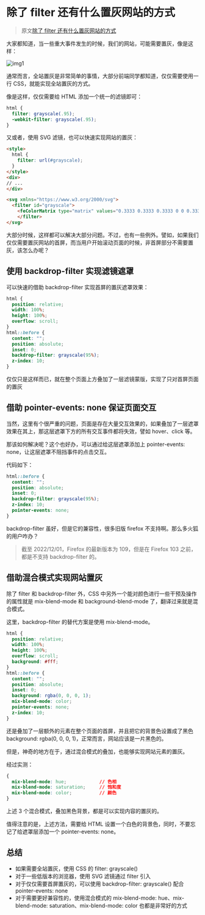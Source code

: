 # 除了 filter 还有什么置灰网站的方式

> 原文[除了 filter 还有什么置灰网站的方式](https://github.com/chokcoco/iCSS/issues/212)

大家都知道，当一些重大事件发生的时候，我们的网站，可能需要置灰，像是这样：

![img1](https://user-images.githubusercontent.com/8554143/204991547-670604a8-e204-4081-a9d7-0f895a66a948.png)

通常而言，全站置灰是非常简单的事情，大部分前端同学都知道，仅仅需要使用一行 CSS，就能实现全站置灰的方式。

像是这样，仅仅需要给 HTML 添加一个统一的滤镜即可：

```css
html {
  filter: grayscale(.95);
  -webkit-filter: grayscale(.95);
}
```

又或者，使用 SVG 滤镜，也可以快速实现网站的置灰：

```html
<style>
  html {
    filter: url(#grayscale);
  }
</style>
<div>
// ...
</div>

<svg xmlns="https://www.w3.org/2000/svg">
  <filter id="grayscale">
    <feColorMatrix type="matrix" values="0.3333 0.3333 0.3333 0 0 0.3333 0.3333 0.3333 0 0 0.3333 0.3333 0.3333 0 0 0 0 0 1 0"/>
    </filter>
</svg>
```

大部分时候，这样都可以解决大部分问题。不过，也有一些例外。譬如，如果我们仅仅需要置灰网站的首屏，而当用户开始滚动页面的时候，非首屏部分不需要置灰，该怎么办呢？

## 使用 backdrop-filter 实现滤镜遮罩

可以快速的借助 backdrop-filter 实现首屏的置灰遮罩效果：

```css
html {
  position: relative;
  width: 100%;
  height: 100%;
  overflow: scroll;
}
html::before {
  content: "";
  position: absolute;
  inset: 0;
  backdrop-filter: grayscale(95%);
  z-index: 10;
}
```

仅仅只是这样而已，就在整个页面上方叠加了一层滤镜蒙版，实现了只对首屏页面的置灰

## 借助 pointer-events: none 保证页面交互

当然，这里有个很严重的问题，页面是存在大量交互效果的，如果叠加了一层遮罩效果在其上，那这层遮罩下方的所有交互事件都将失效，譬如 hover、click 等。

那该如何解决呢？这个也好办，可以通过给这层遮罩添加上 pointer-events: none，让这层遮罩不阻挡事件的点击交互。

代码如下：

```css
html::before {
  content: "";
  position: absolute;
  inset: 0;
  backdrop-filter: grayscale(95%);
  z-index: 10;
  pointer-events: none;
}
```

backdrop-filter 虽好，但是它的兼容性，很多旧版 firefox 不支持啊。那么多火狐的用户咋办？

> 截至 2022/12/01，Firefox 的最新版本为 109，但是在 Firefox 103 之前，都是不支持 backdrop-filter 的。

## 借助混合模式实现网站置灰

除了 filter 和 backdrop-filter 外，CSS 中另外一个能对颜色进行一些干预及操作的属性就是 mix-blend-mode 和 background-blend-mode 了，翻译过来就是混合模式。

这里，backdrop-filter 的替代方案是使用 mix-blend-mode。

```css
html {
  position: relative;
  width: 100%;
  height: 100%;
  overflow: scroll;
  background: #fff;
}
html::before {
  content: "";
  position: absolute;
  inset: 0;
  background: rgba(0, 0, 0, 1);
  mix-blend-mode: color;
  pointer-events: none;
  z-index: 10;
}
```

还是叠加了一层额外的元素在整个页面的首屏，并且把它的背景色设置成了黑色 background: rgba(0, 0, 0, 1)，正常而言，网站应该是一片黑色的。

但是，神奇的地方在于，通过混合模式的叠加，也能够实现网站元素的置灰。

经过实测：

```css
{
  mix-blend-mode: hue;            // 色相
  mix-blend-mode: saturation;     // 饱和度
  mix-blend-mode: color;          // 颜色
}
```

上述 3 个混合模式，叠加黑色背景，都是可以实现内容的置灰的。

值得注意的是，上述方法，需要给 HTML 设置一个白色的背景色，同时，不要忘记了给遮罩层添加一个 pointer-events: none。

## 总结

+ 如果需要全站置灰，使用 CSS 的 filter: grayscale()
+ 对于一些低版本的浏览器，使用 SVG 滤镜通过 filter 引入
+ 对于仅仅需要首屏置灰的，可以使用 backdrop-filter: grayscale() 配合 pointer-events: none
+ 对于需要更好兼容性的，使用混合模式的 mix-blend-mode: hue、mix-blend-mode: saturation、mix-blend-mode: color 也都是非常好的方式
